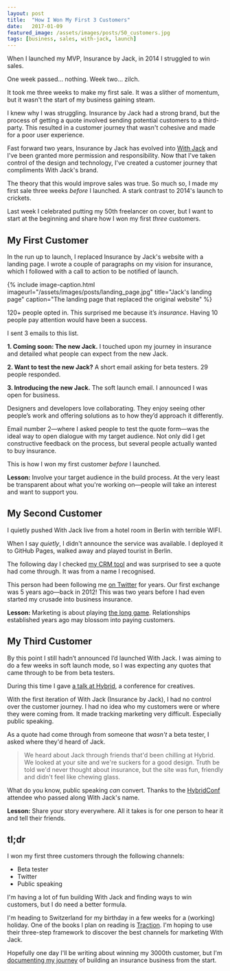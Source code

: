 ```yaml
---
layout: post
title:  "How I Won My First 3 Customers"
date:   2017-01-09
featured_image: /assets/images/posts/50_customers.jpg
tags: [business, sales, with-jack, launch]
---
```


When I launched my MVP, Insurance by Jack, in 2014 I struggled to win sales.

One week passed… nothing. Week two… zilch. 

It took me three weeks to make my first sale. It was a slither of momentum, but it wasn't the start of my business gaining steam. 

I knew why I was struggling. Insurance by Jack had a strong brand, but the process of getting a quote involved sending potential customers to a third-party. This resulted in a customer journey that wasn't cohesive and made for a poor user experience.

Fast forward two years, Insurance by Jack has evolved into <a href="https://withjack.co.uk">With Jack</a> and I've been granted more permission and responsibility. Now that I've taken control of the design and technology, I've created a customer journey that compliments With Jack's brand.

The theory that this would improve sales was true. So much so, I made my first sale three weeks _before_ I launched. A stark contrast to 2014's launch to crickets.

Last week I celebrated putting my 50th freelancer on cover, but I want to start at the beginning and share how I won my first _three_ customers.

<h2>My First Customer</h2>

In the run up to launch, I replaced Insurance by Jack's website with a landing page. I wrote a couple of paragraphs on my vision for insurance, which I followed with a call to action to be notified of launch.

{% include image-caption.html imageurl="/assets/images/posts/landing_page.jpg" title="Jack's landing page" caption="The landing page that replaced the original website" %}

120+ people opted in. This surprised me because it’s _insurance_. Having 10 people pay attention would have been a success.

I sent 3 emails to this list.

__1. Coming soon: The new Jack.__ I touched upon my journey in insurance and detailed what people can expect from the new Jack.

__2. Want to test the new Jack?__ A short email asking for beta testers. 29 people responded.

__3. Introducing the new Jack.__ The soft launch email. I announced I was open for business.

Designers and developers love collaborating. They enjoy seeing other people’s work and offering solutions as to how they’d approach it differently.

Email number 2—where I asked people to test the quote form—was the ideal way to open dialogue with my target audience. Not only did I get constructive feedback on the process, but several people actually wanted to buy insurance.

This is how I won my first customer _before_ I launched.

<strong>Lesson:</strong> Involve your target audience in the build process. At the very least be transparent about what you're working on—people will take an interest and want to support you. 

<h2>My Second Customer</h2>

I quietly pushed With Jack live from a hotel room in Berlin with terrible WIFI.

When I say _quietly_, I didn't announce the service was available. I deployed it to GitHub Pages, walked away and played tourist in Berlin.

The following day I checked <a href="/2016/09/13/tools-i-use/">my CRM tool</a> and was surprised to see a quote had come through. It was from a name I recognised.

This person had been following me <a href="http://twitter.com/iamashley">on Twitter</a> for years. Our first exchange was 5 years ago—back in 2012! This was two years before I had even started my crusade into business insurance.

<strong>Lesson:</strong> Marketing is about playing <a href="https://justinjackson.ca/play-the-long-game/">the long game</a>. Relationships established years ago may blossom into paying customers.

<h2>My Third Customer</h2>

By this point I still hadn’t announced I’d launched With Jack. I was aiming to do a few weeks in soft launch mode, so I was expecting any quotes that came through to be from beta testers.

During this time I gave <a href="/idea-to-launch-in-11-years/">a talk at Hybrid</a>, a conference for creatives.

With the first iteration of With Jack (Insurance by Jack), I had no control over the customer journey. I had no idea who my customers were or where they were coming from. It made tracking marketing very difficult. Especially public speaking.

As a quote had come through from someone that _wasn't_ a beta tester, I asked where they'd heard of Jack.

<blockquote>We heard about Jack through friends that'd been chilling at Hybrid. We looked at your site and we're suckers for a good design. Truth be told we'd never thought about insurance, but the site was fun, friendly and didn't feel like chewing glass.</blockquote>

What do you know, public speaking _can_ convert. Thanks to the <a href="https://hybridconf.net/">HybridConf</a> attendee who passed along With Jack's name.

<strong>Lesson:</strong> Share your story everywhere. All it takes is for one person to hear it and tell their friends.

<h2>tl;dr</h2>

I won my first three customers through the following channels:

* Beta tester
* Twitter
* Public speaking

I'm having a lot of fun building With Jack and finding ways to win customers, but I do need a better formula.

I'm heading to Switzerland for my birthday in a few weeks for a (working) holiday. One of the books I plan on reading is <a href="http://tractionbook.com/">Traction</a>. I'm hoping to use their three-step framework to discover the best channels for marketing With Jack.

Hopefully one day I'll be writing about winning my 3000th customer, but I'm <a href="/newsletter">documenting my journey</a> of building an insurance business from the start.
